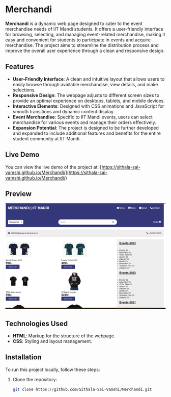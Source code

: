 # Merchandi

**Merchandi** is a dynamic web page designed to cater to the event merchandise needs of IIT Mandi students. It offers a user-friendly interface for browsing, selecting, and managing event-related merchandise, making it easy and convenient for students to participate in events and acquire merchandise. The project aims to streamline the distribution process and improve the overall user experience through a clean and responsive design.

## Features

- **User-Friendly Interface**: A clean and intuitive layout that allows users to easily browse through available merchandise, view details, and make selections.
- **Responsive Design**: The webpage adjusts to different screen sizes to provide an optimal experience on desktops, tablets, and mobile devices.
- **Interactive Elements**: Designed with CSS animations and JavaScript for smooth transitions and dynamic content display.
- **Event Merchandise**: Specific to IIT Mandi events, users can select merchandise for various events and manage their orders effectively.
- **Expansion Potential**: The project is designed to be further developed and expanded to include additional features and benefits for the entire student community at IIT Mandi.

## Live Demo

You can view the live demo of the project at:
[https://sithala-sai-vamshi.github.io/Merchandi/](https://sithala-sai-vamshi.github.io/Merchandi/)

## Preview

![Merchandi Preview](images/Page.png)

## Technologies Used

- **HTML**: Markup for the structure of the webpage.
- **CSS**: Styling and layout management.

## Installation

To run this project locally, follow these steps:

1. Clone the repository:
   ```bash
   git clone https://github.com/Sithala-Sai-Vamshi/Merchandi.git

